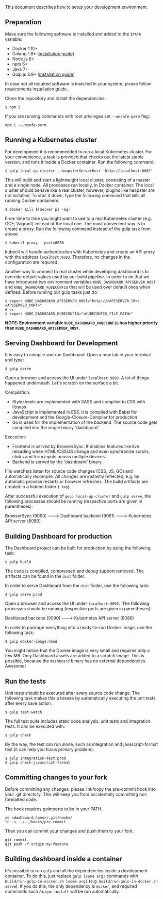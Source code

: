 This document describes how to setup your development environment.

## Preparation

Make sure the following software is installed and added to the `$PATH` variable:

* Docker 1.10+
* Golang 1.8+ ([installation guide](https://golang.org/dl/))
* Node.js 8+ 
* npm 5+ 
* Java 7+ 
* Gulp.js 3.9+ ([installation guide](https://github.com/gulpjs/gulp/blob/master/docs/getting-started.md#install-the-gulp-command))

In case not all required software is installed in your system, please follow [requirements installation guide](https://github.com/kubernetes/dashboard/wiki/Requirements-installation).

Clone the repository and install the dependencies:

```shell
$ npm i
```

If you are running commands with root privileges set `--unsafe-perm` flag:

 ```shell
 npm i --unsafe-perm
 ```

## Running a Kubernetes cluster

For development it is recommended to run a local Kubernetes cluster. For your convenience, a
task is provided that checks out the latest stable version, and runs it inside a Docker container.
Run the following command:

```shell
$ gulp local-up-cluster --heapsterServerHost 'http://localhost:8082'
```

This will build and start a lightweight local cluster, consisting of a master and a single node.
All processes run locally, in Docker container. The local cluster should behave like a real
cluster, however, plugins like heapster are not installed. To shut it down, type the following
command that kills all running Docker containers:

```shell
$ docker kill $(docker ps -aq)
```

From time to time you might want to use to a real Kubernetes cluster (e.g. GCE, Vagrant) instead
of the local one. The most convenient way is to create a proxy. Run the following command instead
of the gulp task from above:

```shell
$ kubectl proxy --port=8080
```

kubectl will handle authentication with Kubernetes and create an API proxy with the address
`localhost:8080`. Therefore, no changes in the configuration are required.

Another way to connect to real cluster while developing dashboard is to override default values used
by our build pipeline. In order to do that we have introduced two environment variables
`KUBE_DASHBOARD_APISERVER_HOST` and `KUBE_DASHBOARD_KUBECONFIG` that will be used over default ones when
defined. Before running our gulp tasks just do:

```shell
$ export KUBE_DASHBOARD_APISERVER_HOST="http://<APISERVER_IP>:<APISERVER_PORT>"
# or
$ export KUBE_DASHBOARD_KUBECONFIG="<KUBECONFIG_FILE_PATH>"
```

**NOTE: Environment variable `KUBE_DASHBOARD_KUBECONFIG` has higher priority than `KUBE_DASHBOARD_APISERVER_HOST`.**

## Serving Dashboard for Development

It is easy to compile and run Dashboard. Open a new tab in your terminal and type:

```shell
$ gulp serve
```

Open a browser and access the UI under `localhost:9090`. A lot of things happened underneath.
Let's scratch on the surface a bit.

Compilation:
* Stylesheets are implemented with SASS and compiled to CSS with libsass
* JavaScript is implemented in ES6. It is compiled with Babel for development and the
  Google-Closure-Compiler for production.
* Go is used for the implementation of the backend. The source code gets compiled into the
  single binary 'dashboard'


Execution:
* Frontend is served by BrowserSync. It enables features like live reloading when
  HTML/CSS/JS change and even synchronize scrolls, clicks and form inputs across multiple devices.
* Backend is served by the 'dashboard' binary.

File watchers listen for source code changes (CSS, JS, GO) and automatically recompile.
All changes are instantly reflected, e.g. by automatic process restarts or browser refreshes.
The build artifacts are created in a hidden folder (`.tmp`).

After successful execution of `gulp local-up-cluster` and `gulp serve`, the following processes
should be running (respective ports are given in parentheses):

BrowserSync (9090)  ---> Dashboard backend (9091)  ---> Kubernetes API server (8080)

## Building Dashboard for production

The Dashboard project can be built for production by using the following task:

```shell
$ gulp build
```

The code is compiled, compressed and debug support removed. The artifacts can be found
in the `dist` folder.

In order to serve Dashboard from the `dist` folder, use the following task:

```shell
$ gulp serve:prod
```

Open a browser and access the UI under `localhost:9090.` The following processes should
be running (respective ports are given in parentheses):


Dashboard backend (9090)  ---> Kubernetes API server (8080)



In order to package everything into a ready-to-run Docker image, use the following task:

```shell
$ gulp docker-image:head
```

You might notice that the Docker image is very small and requires only a few MB. Only
Dashboard assets are added to a scratch image. This is possible, because the `dashboard`
binary has no external dependencies. Awesome!

## Run the tests

Unit tests should be executed after every source code change. The following task makes this
a breeze by automatically executing the unit tests after every save action.

```shell
$ gulp test:watch
```

The full test suite includes static code analysis, unit tests and integration tests.
It can be executed with:

```shell
$ gulp check
```

By the way, the test can run alone, such as integration and javascript-format test (it can help you focus primary problem).

```shell
$ gulp integration-test:prod
$ gulp check-javascript-format
```

## Committing changes to your fork

Before committing any changes, please link/copy the pre-commit hook into your .git directory. This will keep you from accidentally committing non formatted code.

The hook requires goimports to be in your PATH.

```shell
cd <dashboard_home>/.git/hooks/
ln -s ../../hooks/pre-commit .
```

Then you can commit your changes and push them to your fork:

```shell
git commit
git push -f origin my-feature
```

## Building dashboard inside a container

It's possible to run `gulp` and all the dependencies inside a development container. To do this,
just replace `gulp [some arg]` commands with `build/run-gulp-in-docker.sh [some arg]` (e.g. `build/run-gulp-in-docker.sh serve`). If you
do this, the only dependency is `docker`, and required commands such as `npm install`
will be run automatically.